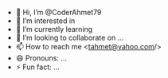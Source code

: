 - 👋 Hi, I’m @CoderAhmet79
- 👀 I’m interested in <react props={nextJS} />
- 🌱 I’m currently learning <always/>
- 💞️ I’m looking to collaborate on ...
- 📫 How to reach me <tahmet@yahoo.com/>
- 😄 Pronouns: ...
- ⚡ Fun fact: ...

<!---
CoderAhmet79/CoderAhmet79 is a ✨ special ✨ repository because its `README.md` (this file) appears on your GitHub profile.
You can click the Preview link to take a look at your changes.
--->
